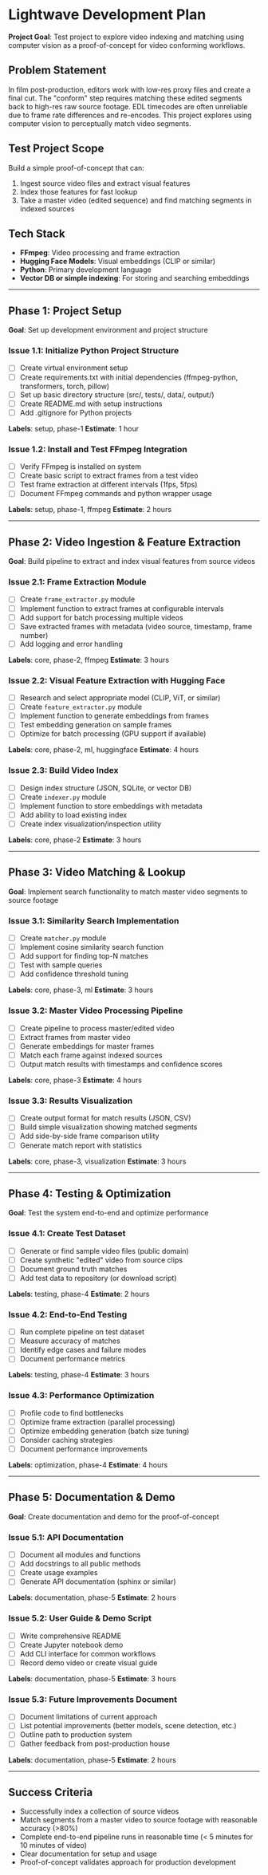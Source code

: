 # Lightwave Development Plan

**Project Goal**: Test project to explore video indexing and matching using computer vision as a proof-of-concept for video conforming workflows.

## Problem Statement
In film post-production, editors work with low-res proxy files and create a final cut. The "conform" step requires matching these edited segments back to high-res raw source footage. EDL timecodes are often unreliable due to frame rate differences and re-encodes. This project explores using computer vision to perceptually match video segments.

## Test Project Scope
Build a simple proof-of-concept that can:
1. Ingest source video files and extract visual features
2. Index those features for fast lookup
3. Take a master video (edited sequence) and find matching segments in indexed sources

## Tech Stack
- **FFmpeg**: Video processing and frame extraction
- **Hugging Face Models**: Visual embeddings (CLIP or similar)
- **Python**: Primary development language
- **Vector DB or simple indexing**: For storing and searching embeddings

---

## Phase 1: Project Setup
**Goal**: Set up development environment and project structure

### Issue 1.1: Initialize Python Project Structure
- [ ] Create virtual environment setup
- [ ] Create requirements.txt with initial dependencies (ffmpeg-python, transformers, torch, pillow)
- [ ] Set up basic directory structure (src/, tests/, data/, output/)
- [ ] Create README.md with setup instructions
- [ ] Add .gitignore for Python projects

**Labels**: setup, phase-1
**Estimate**: 1 hour

### Issue 1.2: Install and Test FFmpeg Integration
- [ ] Verify FFmpeg is installed on system
- [ ] Create basic script to extract frames from a test video
- [ ] Test frame extraction at different intervals (1fps, 5fps)
- [ ] Document FFmpeg commands and python wrapper usage

**Labels**: setup, phase-1, ffmpeg
**Estimate**: 2 hours

---

## Phase 2: Video Ingestion & Feature Extraction
**Goal**: Build pipeline to extract and index visual features from source videos

### Issue 2.1: Frame Extraction Module
- [ ] Create `frame_extractor.py` module
- [ ] Implement function to extract frames at configurable intervals
- [ ] Add support for batch processing multiple videos
- [ ] Save extracted frames with metadata (video source, timestamp, frame number)
- [ ] Add logging and error handling

**Labels**: core, phase-2, ffmpeg
**Estimate**: 3 hours

### Issue 2.2: Visual Feature Extraction with Hugging Face
- [ ] Research and select appropriate model (CLIP, ViT, or similar)
- [ ] Create `feature_extractor.py` module
- [ ] Implement function to generate embeddings from frames
- [ ] Test embedding generation on sample frames
- [ ] Optimize for batch processing (GPU support if available)

**Labels**: core, phase-2, ml, huggingface
**Estimate**: 4 hours

### Issue 2.3: Build Video Index
- [ ] Design index structure (JSON, SQLite, or vector DB)
- [ ] Create `indexer.py` module
- [ ] Implement function to store embeddings with metadata
- [ ] Add ability to load existing index
- [ ] Create index visualization/inspection utility

**Labels**: core, phase-2
**Estimate**: 3 hours

---

## Phase 3: Video Matching & Lookup
**Goal**: Implement search functionality to match master video segments to source footage

### Issue 3.1: Similarity Search Implementation
- [ ] Create `matcher.py` module
- [ ] Implement cosine similarity search function
- [ ] Add support for finding top-N matches
- [ ] Test with sample queries
- [ ] Add confidence threshold tuning

**Labels**: core, phase-3, ml
**Estimate**: 3 hours

### Issue 3.2: Master Video Processing Pipeline
- [ ] Create pipeline to process master/edited video
- [ ] Extract frames from master video
- [ ] Generate embeddings for master frames
- [ ] Match each frame against indexed sources
- [ ] Output match results with timestamps and confidence scores

**Labels**: core, phase-3
**Estimate**: 4 hours

### Issue 3.3: Results Visualization
- [ ] Create output format for match results (JSON, CSV)
- [ ] Build simple visualization showing matched segments
- [ ] Add side-by-side frame comparison utility
- [ ] Generate match report with statistics

**Labels**: core, phase-3, visualization
**Estimate**: 3 hours

---

## Phase 4: Testing & Optimization
**Goal**: Test the system end-to-end and optimize performance

### Issue 4.1: Create Test Dataset
- [ ] Generate or find sample video files (public domain)
- [ ] Create synthetic "edited" video from source clips
- [ ] Document ground truth matches
- [ ] Add test data to repository (or download script)

**Labels**: testing, phase-4
**Estimate**: 2 hours

### Issue 4.2: End-to-End Testing
- [ ] Run complete pipeline on test dataset
- [ ] Measure accuracy of matches
- [ ] Identify edge cases and failure modes
- [ ] Document performance metrics

**Labels**: testing, phase-4
**Estimate**: 3 hours

### Issue 4.3: Performance Optimization
- [ ] Profile code to find bottlenecks
- [ ] Optimize frame extraction (parallel processing)
- [ ] Optimize embedding generation (batch size tuning)
- [ ] Consider caching strategies
- [ ] Document performance improvements

**Labels**: optimization, phase-4
**Estimate**: 4 hours

---

## Phase 5: Documentation & Demo
**Goal**: Create documentation and demo for the proof-of-concept

### Issue 5.1: API Documentation
- [ ] Document all modules and functions
- [ ] Add docstrings to all public methods
- [ ] Create usage examples
- [ ] Generate API documentation (sphinx or similar)

**Labels**: documentation, phase-5
**Estimate**: 2 hours

### Issue 5.2: User Guide & Demo Script
- [ ] Write comprehensive README
- [ ] Create Jupyter notebook demo
- [ ] Add CLI interface for common workflows
- [ ] Record demo video or create visual guide

**Labels**: documentation, phase-5
**Estimate**: 3 hours

### Issue 5.3: Future Improvements Document
- [ ] Document limitations of current approach
- [ ] List potential improvements (better models, scene detection, etc.)
- [ ] Outline path to production system
- [ ] Gather feedback from post-production house

**Labels**: documentation, phase-5
**Estimate**: 2 hours

---

## Success Criteria
- Successfully index a collection of source videos
- Match segments from a master video to source footage with reasonable accuracy (>80%)
- Complete end-to-end pipeline runs in reasonable time (< 5 minutes for 10 minutes of video)
- Clear documentation for setup and usage
- Proof-of-concept validates approach for production development
